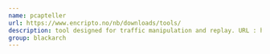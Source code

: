 ```yaml
---
name: pcapteller
url: https://www.encripto.no/nb/downloads/tools/
description: tool designed for traffic manipulation and replay. URL : https://www.encripto.no/nb/downloads/tools/ Groups : blackarch blackarch-sniffer blackarch-networking
group: blackarch
---
```

